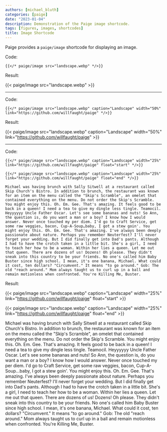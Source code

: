 ```yaml
---
authors: [michael_bluth]
categories: [paige]
date: "2023-01-04"
description: Demonstration of the Paige image shortcode.
tags: [figures, images, shortcodes]
title: Image Shortcode
---
```


Paige provides a `paige/image` shortcode for displaying an image.

<!--more-->

Code:

```go-text-template
{{</* paige/image src="landscape.webp" */>}}
```

Result:

{{< paige/image src="landscape.webp" >}}

---

Code:

```go-text-template
{{</* paige/image src="landscape.webp" caption="Landscape" width="50%" link="https://github.com/willfaught/paige" */>}}
```

Result:

{{< paige/image src="landscape.webp" caption="Landscape" width="50%" link="https://github.com/willfaught/paige" >}}

---

Code:

```go-text-template
{{</* paige/image src="landscape.webp" caption="Landscape" width="25%" link="https://github.com/willfaught/paige" float="start" */>}}

{{</* paige/image src="landscape.webp" caption="Landscape" width="25%" link="https://github.com/willfaught/paige" float="end" */>}}

Michael was having brunch with Sally Sitwell at a restaurant called Skip Church's Bistro. In addition to brunch, the restaurant was known for an item on the menu called the "Skip's Scramble", an omelet that contained everything on the menu. Do not order the Skip's Scramble. You might enjoy this. Oh. Em. Gee. That's amazing. It feels good to be back in a queen! I need a tea to give my dingle less tingle. Teamocil. Heyyyyyy Uncle Father Oscar. Let's see some bananas and nuts! So Ann, the question is, do you want a man or a boy? I know how I would answer. Never once touched my per diem. I'd go to Craft Service, get some raw veggies, bacon, Cup-A-Soup…baby, I got a stew goin'. You might enjoy this. Oh. Em. Gee. That's amazing. I've always been deeply passionate about nature. Perhaps you remember Neuterfest? I'll never forget your wedding. But I did finally get into Dad's pants. Although I had to have the crotch taken in a little bit. She's a girl, I need to teach her how to be a woman. Within her lies a queen. Let me out that queen. There are dozens of us! Dozens! Oh please. They didn't sneak into this country to be your friends. No one's called him Baby Buster since high school. I mean, it's one banana, Michael. What could it cost, ten dollars? "Circumvent." It means "to go around." Gob: The old "reach around." Mom always taught us to curl up in a ball and remain motionless when confronted. You're Killing Me, Buster.
```

Result:

{{< paige/image src="landscape.webp" caption="Landscape" width="25%" link="https://github.com/willfaught/paige" float="start" >}}

{{< paige/image src="landscape.webp" caption="Landscape" width="25%" link="https://github.com/willfaught/paige" float="end" >}}

Michael was having brunch with Sally Sitwell at a restaurant called Skip Church's Bistro. In addition to brunch, the restaurant was known for an item on the menu called the "Skip's Scramble", an omelet that contained everything on the menu. Do not order the Skip's Scramble. You might enjoy this. Oh. Em. Gee. That's amazing. It feels good to be back in a queen! I need a tea to give my dingle less tingle. Teamocil. Heyyyyyy Uncle Father Oscar. Let's see some bananas and nuts! So Ann, the question is, do you want a man or a boy? I know how I would answer. Never once touched my per diem. I'd go to Craft Service, get some raw veggies, bacon, Cup-A-Soup…baby, I got a stew goin'. You might enjoy this. Oh. Em. Gee. That's amazing. I've always been deeply passionate about nature. Perhaps you remember Neuterfest? I'll never forget your wedding. But I did finally get into Dad's pants. Although I had to have the crotch taken in a little bit. She's a girl, I need to teach her how to be a woman. Within her lies a queen. Let me out that queen. There are dozens of us! Dozens! Oh please. They didn't sneak into this country to be your friends. No one's called him Baby Buster since high school. I mean, it's one banana, Michael. What could it cost, ten dollars? "Circumvent." It means "to go around." Gob: The old "reach around." Mom always taught us to curl up in a ball and remain motionless when confronted. You're Killing Me, Buster.
